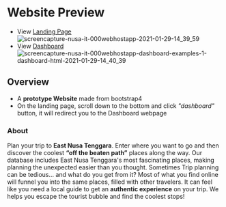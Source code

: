 # Website Preview

- View [Landing Page](https://nusa-it.000webhostapp.com/)
![screencapture-nusa-it-000webhostapp-2021-01-29-14_39_59](https://user-images.githubusercontent.com/64743796/106986720-4933c780-67af-11eb-9606-cfd161fd3bbf.png)
- View [Dashboard](https://nusa-it.000webhostapp.com/dashboard/examples/1-dashboard.html)
![screencapture-nusa-it-000webhostapp-dashboard-examples-1-dashboard-html-2021-01-29-14_40_39](https://user-images.githubusercontent.com/64743796/106986984-df67ed80-67af-11eb-97a4-c981970340b1.png)



## Overview

- A **prototype Website** made from bootstrap4
- On the landing page, scroll down to the bottom and click _"dashboard"_ button, 
  it will redirect you to the Dashboard webpage

### About

Plan your trip to **East Nusa Tenggara**. Enter where you want to go and then discover the coolest **“off the beaten path”** places along the way. Our database includes East Nusa Tenggara's most fascinating places, making planning the unexpected easier than you thought. Sometimes Trip planning can be tedious… and what do you get from it? Most of what you find online will funnel you into the same places, filled with other travelers. It can feel like you need a local guide to get an **authentic experience** on your trip. We helps you escape the tourist bubble and find the coolest stops!
